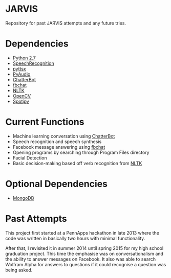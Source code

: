 
# JARVIS
Repository for past JARVIS attempts and any future tries.

# Dependencies
- [Python 2.7](https://www.python.org/download/releases/2.7/)
- [SpeechRecognition](https://pypi.python.org/pypi/SpeechRecognition/)
- [pyttsx](https://pypi.python.org/pypi/pyttsx/)
- [PyAudio](https://pypi.python.org/pypi/PyAudio/0.2.11/)
- [ChatterBot](https://pypi.python.org/pypi/ChatterBot/)
- [fbchat](https://pypi.python.org/pypi/fbchat)
- [NLTK](http://www.nltk.org/)
- [OpenCV](http://opencv.org/)
- [Spotipy](https://pypi.python.org/pypi/spotipy)

# Current Functions
- Machine learning conversation using [ChatterBot](https://pypi.python.org/pypi/ChatterBot/)
- Speech recognition and speech synthesis
- Facebook message answering using [fbchat](https://pypi.python.org/pypi/fbchat)
- Opening programs by searching through Program Files directory
- Facial Detection
- Basic decision-making based off verb recognition from [NLTK](http://www.nltk.org/)

# Optional Dependencies
- [MongoDB](https://www.mongodb.com/download-center#community/)

# Past Attempts
This project first started at a PennApps hackathon in late 2013 where the code was written in basically two hours with minimal functionality.

After that, I revisited it in summer 2014 until spring 2015 for my high school graduation project. This time the emphasise was on conversationalism and the ability to answer messages on Facebook. It also was able to search Wolfram Alpha for answers to questions if it could recognise a question was being asked.
